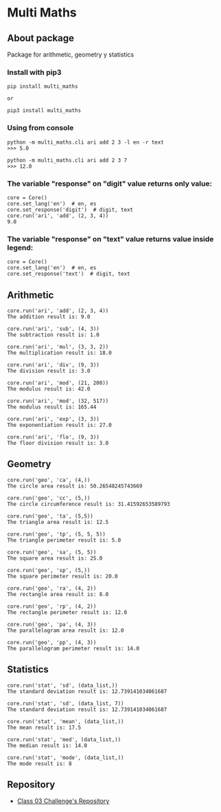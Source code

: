 # Multi Maths

## About package

Package for arithmetic, geometry y statistics


### Install with pip3

```
pip install multi_maths

or

pip3 install multi_maths
```


### Using from console

```
python -m multi_maths.cli ari add 2 3 -l en -r text
>>> 5.0
```

```
python -m multi_maths.cli ari add 2 3 7
>>> 12.0
```


### The variable "response" on "digit" value returns only value:

```
core = Core()
core.set_lang('en')  # en, es
core.set_response('digit')  # digit, text
core.run('ari', 'add', (2, 3, 4))
9.0
```


### The variable "response" on "text" value returns value inside legend:

```
core = Core()
core.set_lang('en')  # en, es
core.set_response('text')  # digit, text
```


## Arithmetic
```
core.run('ari', 'add', (2, 3, 4))
The addition result is: 9.0
```

```
core.run('ari', 'sub', (4, 3))
The subtraction result is: 1.0
```

```
core.run('ari', 'mul', (3, 3, 2))
The multiplication result is: 18.0
```

```
core.run('ari', 'div', (9, 3))
The division result is: 3.0
```

```
core.run('ari', 'mod', (21, 200))
The modulus result is: 42.0
```

```
core.run('ari', 'mod', (32, 517))
The modulus result is: 165.44
```

```
core.run('ari', 'exp', (3, 3))
The exponentiation result is: 27.0
```

```
core.run('ari', 'flo', (9, 3))
The floor division result is: 3.0
```


## Geometry

```
core.run('geo', 'ca', (4,))
The circle area result is: 50.26548245743669
```

```
core.run('geo', 'cc', (5,))
The circle circumference result is: 31.41592653589793
```

```
core.run('geo', 'ta', (5,5))
The triangle area result is: 12.5
```

```
core.run('geo', 'tp', (5, 5, 5))
The triangle perimeter result is: 5.0
```

```
core.run('geo', 'sa', (5, 5))
The square area result is: 25.0
```

```
core.run('geo', 'sp', (5,))
The square perimeter result is: 20.0
```

```
core.run('geo', 'ra', (4, 2))
The rectangle area result is: 8.0
```

```
core.run('geo', 'rp', (4, 2))
The rectangle perimeter result is: 12.0
```

```
core.run('geo', 'pa', (4, 3))
The parallelogram area result is: 12.0
```

```
core.run('geo', 'pp', (4, 3))
The parallelogram perimeter result is: 14.0
```


## Statistics

```
core.run('stat', 'sd', (data_list,))
The standard deviation result is: 12.739141034061687
```

```
core.run('stat', 'sd', (data_list, 7))
The standard deviation result is: 12.739141034061687
```

```
core.run('stat', 'mean', (data_list,))
The mean result is: 17.5
```

```
core.run('stat', 'med', (data_list,))
The median result is: 14.0
```

```
core.run('stat', 'mode', (data_list,))
The mode result is: 8
```

## Repository

* [Class 03 Challenge's Repository](https://github.com/gsmx64/python-adv-bootcamp-cf/tree/main/class03/challenge)
